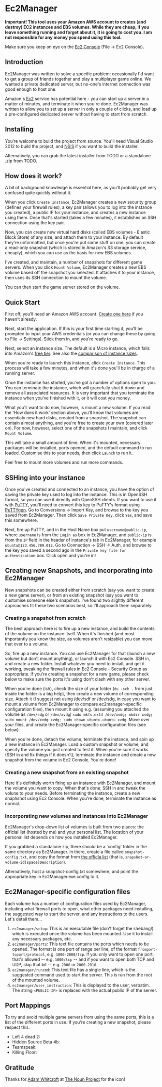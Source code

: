 Ec2Manager
==========

**Important! This tool uses your Amazon AWS account to creates (and destroy) EC2 instances and EBS volumes.
While they are cheap, if you leave something running and forget about it, it is going to cost you.
I am not responsible for any money you spend using this tool.**

Make sure you keep on eye on the [Ec2 Console](https://console.aws.amazon.com/ec2/home?region=eu-west-1) (File -> Ec2 Console).

Introduction
------------

Ec2Manager was written to solve a specific problem: occasionally I'd want to get a group of friends together and play a multiplayer game online.
We wanted a private dedicated server, but no-one's internet connection was good enough to host one.

Amazon's [Ec2](http://aws.amazon.com/ec2/) service has potential here - you can start up a server in a matter of minutes, and terminate it when you're done.
Ec2Manager was written to allow you to set up a server in only a couple of clicks, and load up a pre-configured dedicated server without having to start from scratch.

Installing
----------

You're welcome to build the project from source.
You'll need Visual Studio 2012 to build the project, and [NSIS](http://nsis.sourceforge.net) if you want to build the installer.

Alternatively, you can grab the latest installer from TODO or a standalone .zip from TODO.

How does it work?
-----------------

A bit of background knowledge is essential here, as you'll probably get very confused quite quickly without it.

When you click `Create Instance`, Ec2Manager creates a new security group (defines your firewall rules), a key pair (allows you to log into the instance you created), a public IP for your instance, and creates a new instance using them.
Once that's started (takes a few minutes), it establishes an SSH connection using the key pair.

Now, you can create new virtual hard disks (called EBS volumes - Elastic Block Store) of any size, and attach them to your instance.
By default they're unformatted, but once you're put some stuff on one, you can create a read-only snapshot (which is stored in Amazon's S3 storage service, cheaply), which you can use as the basis for new EBS volumes.

I've created, and maintain, a number of snapshots for different game servers.
When you click `Mount Volume`, Ec2Manager creates a new EBS volume based off the snapshot you selected.
It attaches it to your instance, then uses its SSH connection to mount the volume.

You can then start the game server stored on the volume.

Quick Start
-----------

First off, you'll need an Amazon AWS account.
[Create one here](https://portal.aws.amazon.com/gp/aws/developer/registration/index.html) if you haven't already.

Next, start the application.
If this is your first time starting it, you'll be prompted to input your AWS credentials (or you can change these by going to File -> Settings).
Stick them in, and you're ready to go.

Next, select an instance size.
The default is a Micro instance, which falls into Amazon's [free tier](http://aws.amazon.com/free/).
See also the [comparison of instance sizes](http://aws.amazon.com/ec2/instance-types/).

When you're ready to launch this instance, click `Create Instance`.
This process will take a few minutes, and when it's done you'll be in charge of a running server.

Once the instance has started, you've got a number of options open to you.
You can terminate the instance, which will gracefully shut it down and remove all associated resources.
It is very important that you terminate the instance when you've finished with it, or it will cost you money.

What you'll want to do now, however, is mount a new volume.
If you read the 'How does it work' section above, you'll know that volumes are essentialy new hard disks, created from a snapshot.
The snapshot can contain almost anything, and you're free to create your own (covered later on).
For now, however, select one of the snapshots I maintain, and click `Mount Volume`.

This will take a small amount of time.
When it's mounted, necessary packages will be installed, ports opened, and the default command to run loaded.
Customise this to your needs, then click `Launch` to run it.

Feel free to mount more volumes and run more commands.

SSHing into your instance
-------------------------

Once you've created and connected to an instance, you have the option of saving the private key used to log into the instance.
This is in OpenSSH format, so you can use it directly with OpenSSH clients.
If you want to use it with [PuTTY](http://the.earth.li/~sgtatham/putty/latest/x86/putty.exe), you'll need to convert this key to PuTTY's format using [PuTTYgen](http://the.earth.li/~sgtatham/putty/latest/x86/puttygen.exe).
Go to Conversions -> Import Key, and browse to the key you saved from Ec2Manager.
Then click `Save Private Key`, click `Yes`, and save this somewhere.

Next, fire up PuTTY, and in the Host Name box put `username@public-ip`, where `username` is from the `Login as` box in Ec2Manager, and `public-ip` is from the `IP` field in the header of instance's tab in Ec2Manager, for example `ubuntu@123.456.789.012`.
Go to Connection -> SSH -> Auth, and browse to the key you saved a second ago in the `Private key file for authentication` box.
Click open and you're in!

Creating new Snapshots, and incorporating into Ec2Manager
---------------------------------------------------------

New snapshots can be created either from scratch (say you want to create a new game server), or from an existing snapshot (say you want to customise someone else's snapshot).
I've found two slightly different approaches fit these two scenarios best, so I'll approach them separately.

### Creating a snapshot from scratch

The best approach here is to fire up a new instance, and build the contents of the volume on the instance itself.
When it's finished (and most importantly you know the size, as volumes aren't resizable) you can move that over to a volume.

So, fire up a new instance.
You can use Ec2Manager for that (launch a new volume but don't mount anything), or launch it with Ec2 Console.
SSH in, and create a new folder.
Install whatever you need to install, and get it working, tweaking the firewall rules in Ec2 Console - Security Group as appropriate.
If you're creating a snapshot for a new game, please check below to make sure the ports it's using don't clash with any other server.

When you're done (ish), check the size of your folder (`du -sch .` from just inside the folder is a big help), then create a new volume of corresponding size.
Attach it (I suggest not using /dev/sdf or /dev/sdg, in case you want to mount a volume from Ec2Manager to compare ec2manager-specific configuration files), then mount it using e.g. (assuming you attached the volume as `/dev/sdg` or `/dev/xvdg`) `sudo mkfs.ext4 /dev/xvdg; mkdir xvdg; sudo mount /dev/xvdg xvdg; sudo chown ubuntu.ubuntu xvdg`.
Move over your files, and create the Ec2Manager-specific configuration files (see below).

When you're done, detach the volume, terminate the instance, and spin up a new instance in Ec2Manager.
Load a custom snapshot or volume, and specify the volume you just created to test it.
When you're sure it works (SSH in and fix things if it doesn't), terminate the instance and create a new snapshot from the volume in Ec2 Console.
You're done!

### Creating a new snapshot from an existing snapshot

Here it's definitely worth firing up an instance with Ec2Manager, and mount the volume you want to copy.
When that's done, SSH in and tweak the volune to your needs.
Before terminating the instance, create a new snaphshot using Ec2 Console.
When you're done, terminate the instance as normal.

### Incorporating new volumes and instances into Ec2Manager

Ec2Manager's drop-down list of volumes is built from two places: the official list (hosted by me) and your personal list.
The location of your personal list depends on how you installed Ec2Manager.

If you grabbed a standalone zip, there should be a 'config' folder in the same directory as Ec2Manager.
In there, create a file called `snapshot-config.txt`, and copy the format from [the officla list](http://canton7-ec2manager.s3.amazonaws.com/snapshot-config.txt) (that is, `snapshot-or-volume-id[space]Description`).

Alternatively, host a snapshot-config.txt somewhere, and point the appropriate key in Ec2Manager.exe.config to it.

Ec2Manager-specific configuration files
---------------------------------------

Each volume has a number of configuration files used by Ec2Manager, including what firewall ports to open, what other packages need installing, the suggested way to start the server, and any instructions to the users.
Let's detail them...

1. `ec2manager/setup`: This is an executable file (don't forget the shebang!) which is executed once the volume has been mounted.
Use it to install any necessary packages, etc.
2. `ec2manager/ports`: This text file contains the ports which needs to be opened.
The format is one port of range per line, of the format `fromport-toport/protocol`, e.g. `1000-2000/tcp`.
If you only want to open one port, that's allowed -- e.g. `1000/tcp` -- and if you want to open both TCP and UDP, skip that bit -- e.g. `2000` or `2000-2010`.
3. `ec2manager/runcmd`: This text file has a single line, which is the suggested command used to start the server.
This is run from the root of the mounted volume.
4. `ec2manager/user_instruction`: This is displayed to the user, verbatim. The string `<PUBLIC-IP>` is replaced with the actual public IP of the server.

Port Mappings
-------------

To try and avoid multiple game servers from using the same ports, this is a list of the different ports in use.
If you're creating a new snapshot, please respect this.

 - Left 4 dead 2: 
 - Hidden Source Beta 4b:
 - Teamspeak:
 - Killing Floor:

Gratitude
---------

Thanks for [Adam Whitcroft](http://thenounproject.com/adamwhitcroft) at [The Noun Project](http://thenounproject.com) for the icon!
